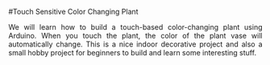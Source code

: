 #Touch Sensitive Color Changing Plant

<p align="justify">We will learn how to build a touch-based color-changing plant using Arduino. When you touch the plant, the color of the plant vase will automatically change. This is a nice indoor decorative project and also a small hobby project for beginners to build and learn some interesting stuff.